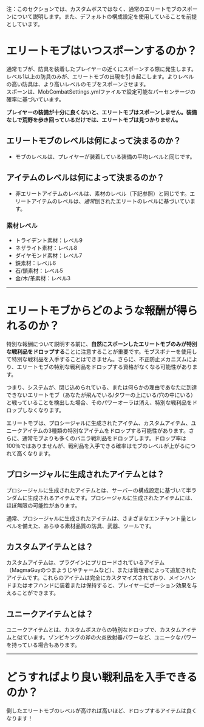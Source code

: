 注：このセクションでは、カスタムボスではなく、通常のエリートモブのスポーンについて説明します。また、デフォルトの構成設定を使用していることを前提としています。

# エリートモブはいつスポーンするのか？

通常モブが、防具を装着したプレイヤーの近くにスポーンする際に発生します。レベル1以上の防具のみが、エリートモブの出現を引き起こします。よりレベルの高い防具は、より高いレベルのモブをスポーンさせます。
<br>スポーンは、MobCombatSettings.ymlファイルで設定可能なパーセンテージの確率に基づいています。

**プレイヤーの装備が十分に良くないと、エリートモブはスポーンしません。装備なしで荒野を歩き回っているだけでは、エリートモブは見つかりません。**

## エリートモブのレベルは何によって決まるのか？

* モブのレベルは、プレイヤーが装着している装備の平均レベルと同じです。

## アイテムのレベルは何によって決まるのか？

* 非エリートアイテムのレベルは、素材のレベル（下記参照）と同じです。エリートアイテムのレベルは、*通常*倒されたエリートのレベルに基づいています。

### 素材レベル
* トライデント素材：レベル9
* ネザライト素材：レベル8
* ダイヤモンド素材：レベル7
* 鉄素材：レベル6
* 石/鎖素材：レベル5
* 金/木/革素材：レベル3

***

# エリートモブからどのような報酬が得られるのか？
特別な報酬について説明する前に、**自然にスポーンしたエリートモブのみが特別な戦利品をドロップする**ことに注意することが重要です。モブスポナーを使用して特別な戦利品を入手することはできません。さらに、不正防止メカニズムにより、エリートモブの特別な戦利品をドロップする資格がなくなる可能性があります。

つまり、システムが、閉じ込められている、または何らかの理由であなたに到達できないエリートモブ（あなたが飛んでいる/タワーの上にいる/穴の中にいる）と戦っていることを検出した場合、そのパワーオーラは消え、特別な戦利品をドロップしなくなります。

エリートモブは、プロシージャルに生成されたアイテム、カスタムアイテム、ユニークアイテムの3種類の特別なアイテムをドロップする可能性があります。さらに、通常モブよりも多くのバニラ戦利品をドロップします。ドロップ率は100％ではありませんが、戦利品を入手できる確率はモブのレベルが上がるにつれて高くなります。

## プロシージャルに生成されたアイテムとは？
プロシージャルに生成されたアイテムとは、サーバーの構成設定に基づいて半ランダムに生成されるアイテムです。プロシージャルに生成されたアイテムには、ほぼ無限の可能性があります。

通常、プロシージャルに生成されたアイテムは、さまざまなエンチャント量とレベルを備えた、あらゆる素材品質の防具、武器、ツールです。

## カスタムアイテムとは？
カスタムアイテムは、プラグインにプリロードされているアイテム（MagmaGuyのつまようじやチャームなど）、または管理者によって追加されたアイテムです。これらのアイテムは完全にカスタマイズされており、メインハンドまたはオフハンドに装着または保持すると、プレイヤーにポーション効果を与えることができます。

## ユニークアイテムとは？
ユニークアイテムとは、カスタムボスからの特別なドロップで、カスタムアイテムと似ています。ゾンビキングの斧の火炎放射器パワーなど、ユニークなパワーを持っている場合もあります。

***

# どうすればより良い戦利品を入手できるのか？
倒したエリートモブのレベルが高ければ高いほど、ドロップするアイテムは良くなります！
